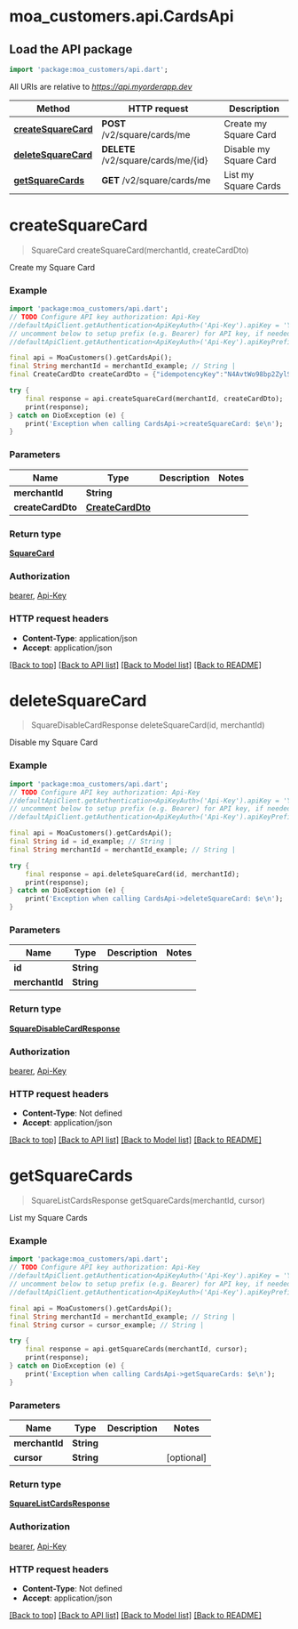 # moa_customers.api.CardsApi

## Load the API package
```dart
import 'package:moa_customers/api.dart';
```

All URIs are relative to *https://api.myorderapp.dev*

Method | HTTP request | Description
------------- | ------------- | -------------
[**createSquareCard**](CardsApi.md#createsquarecard) | **POST** /v2/square/cards/me | Create my Square Card
[**deleteSquareCard**](CardsApi.md#deletesquarecard) | **DELETE** /v2/square/cards/me/{id} | Disable my Square Card
[**getSquareCards**](CardsApi.md#getsquarecards) | **GET** /v2/square/cards/me | List my Square Cards


# **createSquareCard**
> SquareCard createSquareCard(merchantId, createCardDto)

Create my Square Card

### Example
```dart
import 'package:moa_customers/api.dart';
// TODO Configure API key authorization: Api-Key
//defaultApiClient.getAuthentication<ApiKeyAuth>('Api-Key').apiKey = 'YOUR_API_KEY';
// uncomment below to setup prefix (e.g. Bearer) for API key, if needed
//defaultApiClient.getAuthentication<ApiKeyAuth>('Api-Key').apiKeyPrefix = 'Bearer';

final api = MoaCustomers().getCardsApi();
final String merchantId = merchantId_example; // String | 
final CreateCardDto createCardDto = {"idempotencyKey":"N4AvtWo98bp2ZylSDWmWG","postalCode":"94103","sourceId":"cnon:card-nonce-ok"}; // CreateCardDto | 

try {
    final response = api.createSquareCard(merchantId, createCardDto);
    print(response);
} catch on DioException (e) {
    print('Exception when calling CardsApi->createSquareCard: $e\n');
}
```

### Parameters

Name | Type | Description  | Notes
------------- | ------------- | ------------- | -------------
 **merchantId** | **String**|  | 
 **createCardDto** | [**CreateCardDto**](CreateCardDto.md)|  | 

### Return type

[**SquareCard**](SquareCard.md)

### Authorization

[bearer](../README.md#bearer), [Api-Key](../README.md#Api-Key)

### HTTP request headers

 - **Content-Type**: application/json
 - **Accept**: application/json

[[Back to top]](#) [[Back to API list]](../README.md#documentation-for-api-endpoints) [[Back to Model list]](../README.md#documentation-for-models) [[Back to README]](../README.md)

# **deleteSquareCard**
> SquareDisableCardResponse deleteSquareCard(id, merchantId)

Disable my Square Card

### Example
```dart
import 'package:moa_customers/api.dart';
// TODO Configure API key authorization: Api-Key
//defaultApiClient.getAuthentication<ApiKeyAuth>('Api-Key').apiKey = 'YOUR_API_KEY';
// uncomment below to setup prefix (e.g. Bearer) for API key, if needed
//defaultApiClient.getAuthentication<ApiKeyAuth>('Api-Key').apiKeyPrefix = 'Bearer';

final api = MoaCustomers().getCardsApi();
final String id = id_example; // String | 
final String merchantId = merchantId_example; // String | 

try {
    final response = api.deleteSquareCard(id, merchantId);
    print(response);
} catch on DioException (e) {
    print('Exception when calling CardsApi->deleteSquareCard: $e\n');
}
```

### Parameters

Name | Type | Description  | Notes
------------- | ------------- | ------------- | -------------
 **id** | **String**|  | 
 **merchantId** | **String**|  | 

### Return type

[**SquareDisableCardResponse**](SquareDisableCardResponse.md)

### Authorization

[bearer](../README.md#bearer), [Api-Key](../README.md#Api-Key)

### HTTP request headers

 - **Content-Type**: Not defined
 - **Accept**: application/json

[[Back to top]](#) [[Back to API list]](../README.md#documentation-for-api-endpoints) [[Back to Model list]](../README.md#documentation-for-models) [[Back to README]](../README.md)

# **getSquareCards**
> SquareListCardsResponse getSquareCards(merchantId, cursor)

List my Square Cards

### Example
```dart
import 'package:moa_customers/api.dart';
// TODO Configure API key authorization: Api-Key
//defaultApiClient.getAuthentication<ApiKeyAuth>('Api-Key').apiKey = 'YOUR_API_KEY';
// uncomment below to setup prefix (e.g. Bearer) for API key, if needed
//defaultApiClient.getAuthentication<ApiKeyAuth>('Api-Key').apiKeyPrefix = 'Bearer';

final api = MoaCustomers().getCardsApi();
final String merchantId = merchantId_example; // String | 
final String cursor = cursor_example; // String | 

try {
    final response = api.getSquareCards(merchantId, cursor);
    print(response);
} catch on DioException (e) {
    print('Exception when calling CardsApi->getSquareCards: $e\n');
}
```

### Parameters

Name | Type | Description  | Notes
------------- | ------------- | ------------- | -------------
 **merchantId** | **String**|  | 
 **cursor** | **String**|  | [optional] 

### Return type

[**SquareListCardsResponse**](SquareListCardsResponse.md)

### Authorization

[bearer](../README.md#bearer), [Api-Key](../README.md#Api-Key)

### HTTP request headers

 - **Content-Type**: Not defined
 - **Accept**: application/json

[[Back to top]](#) [[Back to API list]](../README.md#documentation-for-api-endpoints) [[Back to Model list]](../README.md#documentation-for-models) [[Back to README]](../README.md)

